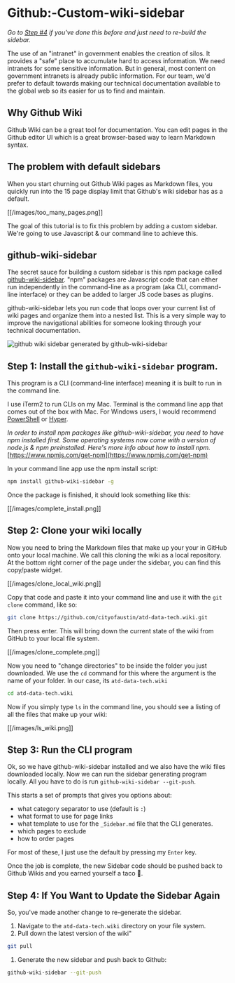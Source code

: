 # Github:-Custom-wiki-sidebar

_Go to_ [_Step \#4_](github:-custom-wiki-sidebar.md#step-4-if-you-want-to-update-the-sidebar-gain) _if you've done this before and just need to re-build the sidebar._

The use of an "intranet" in government enables the creation of silos. It provides a "safe" place to accumulate hard to access information. We need intranets for some sensitive information. But in general, most content on government intranets is already public information. For our team, we'd prefer to default towards making our technical documentation available to the global web so its easier for us to find and maintain.

## Why Github Wiki

Github Wiki can be a great tool for documentation. You can edit pages in the Github editor UI which is a great browser-based way to learn Markdown syntax.

## The problem with default sidebars

When you start churning out Github Wiki pages as Markdown files, you quickly run into the 15 page display limit that Github's wiki sidebar has as a default.

\[\[/images/too\_many\_pages.png\]\]

The goal of this tutorial is to fix this problem by adding a custom sidebar. We're going to use Javascript & our command line to achieve this.

## github-wiki-sidebar

The secret sauce for building a custom sidebar is this npm package called [github-wiki-sidebar](https://github.com/adriantanasa/github-wiki-sidebar). "npm" packages are Javascript code that can either run independently in the command-line as a program \(aka CLI, command-line interface\) or they can be added to larger JS code bases as plugins.

github-wiki-sidebar lets you run code that loops over your current list of wiki pages and organize them into a nested list. This is a very simple way to improve the navigational abilities for someone looking through your technical documentation.

![github wiki sidebar generated by github-wiki-sidebar](https://raw.githubusercontent.com/wiki/adriantanasa/github-wiki-sidebar/images/github-wiki-sidebar-generator.png)

## Step 1: Install the `github-wiki-sidebar` program.

This program is a CLI \(command-line interface\) meaning it is built to run in the command line.

I use iTerm2 to run CLIs on my Mac. Terminal is the command line app that comes out of the box with Mac. For Windows users, I would recommend [PowerShell](https://docs.microsoft.com/en-us/powershell/) or [Hyper](https://hyper.is).

_In order to install npm packages like github-wiki-sidebar, you need to have npm installed first. Some operating systems now come with a version of node.js & npm preinstalled. Here's more info about how to install npm._ [https://www.npmjs.com/get-npm](https://www.npmjs.com/get-npm)

In your command line app use the npm install script:

```bash
npm install github-wiki-sidebar -g
```

Once the package is finished, it should look something like this:

\[\[/images/complete\_install.png\]\]

## Step 2: Clone your wiki locally

Now you need to bring the Markdown files that make up your your in GitHub onto your local machine. We call this cloning the wiki as a local repository. At the bottom right corner of the page under the sidebar, you can find this copy/paste widget.

\[\[/images/clone\_local\_wiki.png\]\]

Copy that code and paste it into your command line and use it with the `git clone` command, like so:

```bash
git clone https://github.com/cityofaustin/atd-data-tech.wiki.git
```

Then press enter. This will bring down the current state of the wiki from GitHub to your local file system.

\[\[/images/clone\_complete.png\]\]

Now you need to "change directories" to be inside the folder you just downloaded. We use the `cd` command for this where the argument is the name of your folder. In our case, its `atd-data-tech.wiki`

```bash
cd atd-data-tech.wiki
```

Now if you simply type `ls` in the command line, you should see a listing of all the files that make up your wiki:

\[\[/images/ls\_wiki.png\]\]

## Step 3: Run the CLI program

Ok, so we have github-wiki-sidebar installed and we also have the wiki files downloaded locally. Now we can run the sidebar generating program locally. All you have to do is run `github-wiki-sidebar --git-push`.

This starts a set of prompts that gives you options about:

* what category separator to use \(default is `:`\)
* what format to use for page links
* what template to use for the `_Sidebar.md` file that the CLI generates.
* which pages to exclude
* how to order pages

For most of these, I just use the default by pressing my `Enter` key.

Once the job is complete, the new Sidebar code should be pushed back to Github Wikis and you earned yourself a taco 🌮.

## Step 4: If You Want to Update the Sidebar Again

So, you've made another change to re-generate the sidebar.

1. Navigate to the `atd-data-tech.wiki` directory on your file system.
2. Pull down the latest version of the wiki"

```bash
git pull
```

1. Generate the new sidebar and push back to Github:

```bash
github-wiki-sidebar --git-push
```

